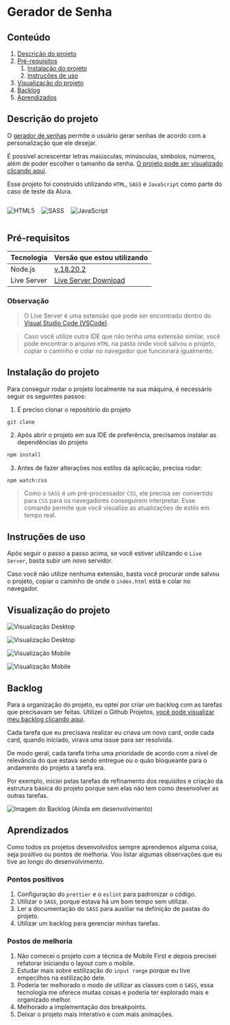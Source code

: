 # Gerador de Senha

## Conteúdo
1. [Descrição do projeto](#descrição-do-projeto)
2. [Pré-requisitos](#pré-requisitos)
    1. [Instalação do projeto](#instalação-do-projeto)
    2. [Instruções de uso](#instruções-de-uso)
3. [Visualização do projeto](#visualização-do-projeto)
4. [Backlog](#backlog)
5. [Aprendizados](#aprendizados)


## Descrição do projeto
O [gerador de senhas](https://alura-case-tau.vercel.app/) permite o usuário gerar senhas de acordo com a personalização que ele desejar. 

É possível acrescentar letras maiúsculas, minúsculas, símbolos, números, além de poder escolher o tamanho da senha. [O projeto pode ser visualizado clicando aqui](https://alura-case-tau.vercel.app/).

Esse projeto foi construído utilizando `HTML`, `SASS` e `JavaScript` como parte do caso de teste da Alura.

<div style="display: flex; gap: 16px">

![HTML5](https://img.shields.io/badge/html5-%23E34F26.svg?style=for-the-badge&logo=html5&logoColor=white)

![SASS](https://img.shields.io/badge/SASS-hotpink.svg?style=for-the-badge&logo=SASS&logoColor=white)

![JavaScript](https://img.shields.io/badge/javascript-%23323330.svg?style=for-the-badge&logo=javascript&logoColor=%23F7DF1E)

</div>

## Pré-requisitos
Tecnologia     | Versão que estou utilizando
--------       | -----------------------
Node.js        | [v.18.20.2](https://nodejs.org/en/download/package-manager)
Live Server    | [Live Server Download](https://marketplace.visualstudio.com/items?itemName=ritwickdey.LiveServer)

### Observação
> O Live Server é uma extensão que pode ser encontrado dentro do [Visual Studio Code (VSCode)](https://code.visualstudio.com/). 

>Caso você utilize outra IDE que não tenha uma extensão similar, você pode encontrar o arquivo `HTML` na pasta onde você salvou o projeto, copiar o caminho e colar no navegador que funcionará igualmente.


## Instalação do projeto
Para conseguir rodar o projeto localmente na sua máquina, é necessário seguir os seguintes passos:

1. É preciso clonar o repositório do projeto

```git
git clone 
```

2. Após abrir o projeto em sua IDE de preferência, precisamos instalar as dependências do projeto

```bash
npm install
```

3. Antes de fazer alterações nos estilos da aplicação, precisa rodar: 

```bash
npm watch:css
```
> Como o `SASS` é um pré-processador `CSS`, ele precisa ser convertido para `CSS` para os navegadores conseguirem interpretar. Esse comando permite que você visualize as atualizações de estilo em tempo real.

## Instruções de uso
Após seguir o passo a passo acima, se você estiver utilizando o `Live Server`, basta subir um novo servidor. 

Caso você não utilize nenhuma extensão, basta você procurar onde salvou o projeto, copiar o caminho de onde o `index.html` está e colar no navegador.

## Visualização do projeto
![Visualização Desktop](./src/assets/screenshots/01.png)

![Visualização Desktop](./src/assets/screenshots/02.png)

![Visualização Mobile](./src/assets/screenshots/03.jpg)

![Visualização Mobile](./src/assets/screenshots/04.jpg)

## Backlog
Para a organização do projeto, eu optei por criar um backlog com as tarefas que precisavam ser feitas. Utilizei o Github Projetos, [você pode visualizar meu backlog clicando aqui](https://github.com/users/LivHelen12/projects/1/views/1).

Cada tarefa que eu precisava realizar eu criava um novo card, onde cada card, quando iniciado, virava uma issue para ser resolvida. 

De modo geral, cada tarefa tinha uma prioridade de acordo com a nível de relevância do que estava sendo entregue ou o quão bloqueante para o andamento do projeto a tarefa era. 

Por exemplo, iniciei pelas tarefas de refinamento dos requisitos e criação da estrutura básica do projeto porque sem elas não tem como desenvolver as outras tarefas.

![Imagem do Backlog (Ainda em desenvolvimento)](./src/assets/screenshots/05.png)


## Aprendizados
Como todos os projetos desenvolvidos sempre aprendemos alguma coisa, seja positivo ou pontos de melhoria. Vou listar algumas observações que eu tive ao longo do desenvolvimento.

### Pontos positivos
1. Configuração do `prettier` e o `eslint` para padronizar o código.
2. Utilizar o `SASS`, porque estava há um bom tempo sem utilizar.
3. Ler a documentação do `SASS` para auxiliar na definição de pastas do projeto.
4. Utilizar um backlog para gerenciar minhas tarefas.

### Postos de melhoria
1. Não comecei o projeto com a técnica de Mobile First e depois precisei refatorar iniciando o layout com o mobile.
2. Estudar mais sobre estilização do `input range` porque eu tive empecilhos na estilização dele.
3. Poderia ter melhorado o modo de utilizar as classes com o `SASS`, essa tecnologia me oferece muitas coisas e poderia ter explorado mais e organizado melhor.
4. Melhorado a implementação dos breakpoints.
5. Deixar o projeto mais interativo e com mais animações.
